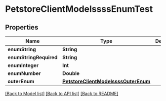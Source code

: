 # PetstoreClientModelssssEnumTest

## Properties
Name | Type | Description | Notes
------------ | ------------- | ------------- | -------------
**enumString** | **String** |  | [optional] 
**enumStringRequired** | **String** |  | 
**enumInteger** | **Int** |  | [optional] 
**enumNumber** | **Double** |  | [optional] 
**outerEnum** | [**PetstoreClientModelssssOuterEnum**](PetstoreClientModelssssOuterEnum.md) |  | [optional] 

[[Back to Model list]](../README.md#documentation-for-models) [[Back to API list]](../README.md#documentation-for-api-endpoints) [[Back to README]](../README.md)


